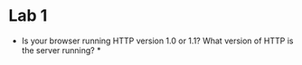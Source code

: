 # Lab 1

* Is your browser running HTTP version 1.0 or 1.1? What version of HTTP is the server running?
  * 
